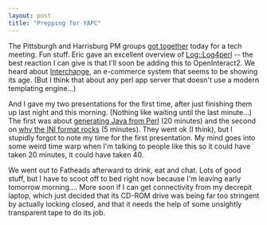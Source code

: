 ```yaml
---
layout: post
title: "Prepping for YAPC"
---
```




The Pittsburgh and Harrisburg PM groups <a href="http://pgh.pm.org/m/200306.html">got together</a> today for a tech meeting. Fun stuff. Eric gave an excellent overview of <a href="http://search.cpan.org/author/MSCHILLI/Log-Log4perl-0.34/">Log::Log4perl</a> -- the best reaction I can give is that I'll soon be adding this to OpenInteract2. We heard about <a href="http://www.icdevgroup.org/">Interchange</a>, an e-commerce system that seems to be showing its age. (But I think that about any perl app server that doesn't use a modern templating engine...)

<p>And I gave my two presentations for the first time, after just finishing them up last night and this morning. (Nothing like waiting until the last minute...) The first was about <a href="/programming/yapc-2003-codegen/">generating Java from Perl</a> (20 minutes) and the second on <a href="/programming/yapc-2003-lt-ini/">why the INI format rocks</a> (5 minutes). They went ok (I think), but I stupidly forgot to note my time for the first presentation. My mind goes into some weird time warp when I'm talking to people like this so it could have taken 20 minutes, it could have taken 40.</p>

<p>We went out to Fatheads afterward to drink, eat and chat. Lots of good stuff, but I have to scoot off to bed right now because I'm leaving early tomorrow morning.... More soon if I can get connectivity from my decrepit laptop, which just decided that its CD-ROM drive was being far too stringent by actually locking closed, and that it needs the help of some unsightly transparent tape to do its job.</p>


